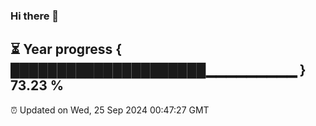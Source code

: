 ### Hi there 👋
⏳ Year progress { █████████████████████▁▁▁▁▁▁▁▁▁ } 73.23 %
---
⏰ Updated on Wed, 25 Sep 2024 00:47:27 GMT

